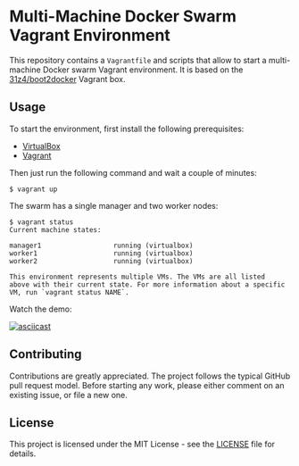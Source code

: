 # Multi-Machine Docker Swarm Vagrant Environment

This repository contains a `Vagrantfile` and scripts that allow to start a multi-machine Docker swarm Vagrant environment. It is based on the [31z4/boot2docker](https://app.vagrantup.com/31z4/boxes/boot2docker) Vagrant box.

## Usage

To start the environment, first install the following prerequisites:

* [VirtualBox](http://www.virtualbox.org)
* [Vagrant](http://www.vagrantup.com)

Then just run the following command and wait a couple of minutes:

    $ vagrant up

The swarm has a single manager and two worker nodes:

```console
$ vagrant status
Current machine states:

manager1                  running (virtualbox)
worker1                   running (virtualbox)
worker2                   running (virtualbox)

This environment represents multiple VMs. The VMs are all listed
above with their current state. For more information about a specific
VM, run `vagrant status NAME`.
```

Watch the demo:

[![asciicast](https://asciinema.org/a/NWO61JgmIxd5WeqLRmPzvLyrD.png)](https://asciinema.org/a/NWO61JgmIxd5WeqLRmPzvLyrD?autoplay=1)

## Contributing

Contributions are greatly appreciated. The project follows the typical GitHub pull request model. Before starting any work, please either comment on an existing issue, or file a new one.

## License

This project is licensed under the MIT License - see the [LICENSE](LICENSE) file for details.
